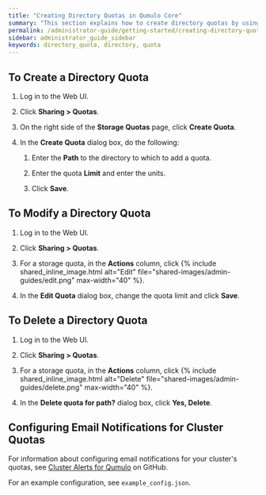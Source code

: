 ```yaml
---
title: "Creating Directory Quotas in Qumulo Core"
summary: "This section explains how to create directory quotas by using the Qumulo Core Web UI and how to use the Cluster Alerts for Qumulo script to manage cluster quota notifications."
permalink: /administrator-guide/getting-started/creating-directory-quotas.html
sidebar: administrator_guide_sidebar
keywords: directory_quota, directory, quota
---
```


## To Create a Directory Quota

1. Log in to the Web UI.

1. Click **Sharing > Quotas**.

1. On the right side of the **Storage Quotas** page, click **Create Quota**.

1. In the **Create Quota** dialog box, do the following:

   1. Enter the **Path** to the directory to which to add a quota.
      
   1. Enter the quota **Limit** and enter the units.

   1. Click **Save**.


## To Modify a Directory Quota

1. Log in to the Web UI.

1. Click **Sharing > Quotas**.

1. For a storage quota, in the **Actions** column, click {% include shared_inline_image.html alt="Edit" file="shared-images/admin-guides/edit.png" max-width="40" %}.

1. In the **Edit Quota** dialog box, change the quota limit and click **Save**.


## To Delete a Directory Quota

1. Log in to the Web UI.

1. Click **Sharing > Quotas**.

1. For a storage quota, in the **Actions** column, click {% include shared_inline_image.html alt="Delete" file="shared-images/admin-guides/delete.png" max-width="40" %}.

1. In the **Delete quota for path?** dialog box, click **Yes, Delete**.


## Configuring Email Notifications for Cluster Quotas

For information about configuring email notifications for your cluster's quotas, see [Cluster Alerts for Qumulo](https://github.com/Qumulo/cluster-email-alerts) on GitHub.

For an example configuration, see `example_config.json`.
